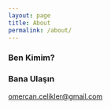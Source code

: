 ```yaml
---
layout: page
title: About
permalink: /about/
---
```



### Ben Kimim?


### Bana Ulaşın

[omercan.celikler@gmail.com](mailto:omercan.celikler@gmail.com)
